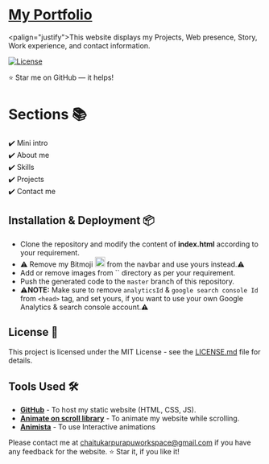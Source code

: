 # <a href="https://github.com/Chaitukarpurapu" target="_blank">My Portfolio</a>
<palign="justify">This website displays my Projects, Web presence, Story, Work experience, and contact information.</p>


<a href=""><img alt="License" src="http://img.shields.io/:license-mit-blue.svg?style=flat-square?style=flat-square" /></a>



:star: Star me on GitHub — it helps!

# Sections 📚

✔️ Mini intro\
✔️ About me \
✔️ Skills\
✔️ Projects\
✔️ Contact me

## Installation & Deployment 📦
- Clone the repository and modify the content of <b>index.html</b> according to your requirement.
- ⚠️ Remove my Bitmoji <img src="" width="20px"> from the navbar and use yours instead.⚠️
- Add or remove images from `` directory as per your requirement.
- Push the generated code to the `master` branch of this repository.
- ⚠️<b>NOTE:</b> Make sure to remove `analyticsId` & `google search console Id` from `<head>` tag, and set yours, if you want to use your own Google Analytics & search console account.⚠️


## License 📄
This project is licensed under the MIT License - see the [LICENSE.md](./LICENSE) file for details.

## Tools Used 🛠️
* [<b>GitHub</b>](https://github.com/) - To host my static website (HTML, CSS, JS).
* [<b>Animate on scroll library</b>]() - To animate my website while scrolling.
* [<b>Animista</b>]() - To use Interactive animations


Please contact me at chaitukarpurapuworkspace@gmail.com if you have any feedback for the website. :star: Star it, if you like it!
